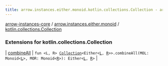 ```yaml
---
title: arrow.instances.either.monoid.kotlin.collections.Collection - arrow-instances-core
---
```


[arrow-instances-core](../../index.html) / [arrow.instances.either.monoid](../index.html) / [kotlin.collections.Collection](./index.html)

### Extensions for kotlin.collections.Collection

| [combineAll](combine-all.html) | `fun <L, R> `[`Collection`](https://kotlinlang.org/api/latest/jvm/stdlib/kotlin.collections/-collection/index.html)`<Either<`[`L`](combine-all.html#L)`, `[`R`](combine-all.html#R)`>>.combineAll(MOL: Monoid<`[`L`](combine-all.html#L)`>, MOR: Monoid<`[`R`](combine-all.html#R)`>): Either<`[`L`](combine-all.html#L)`, `[`R`](combine-all.html#R)`>` |


